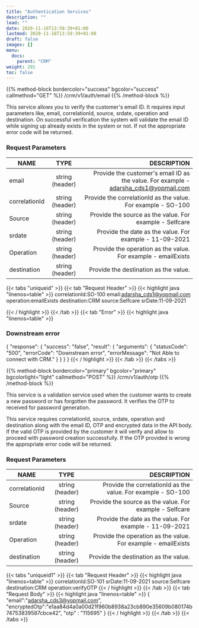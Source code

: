 ```yaml
---
title: "Authentication Services"
description: ""
lead: ""
date: 2020-11-16T13:59:39+01:00
lastmod: 2020-11-16T13:59:39+01:00
draft: false
images: []
menu:
  docs:
    parent: "CRM"
weight: 201
toc: false
---
```


{{% method-block bordercolor="success" bgcolor="success" callmethod="GET" %}}
  /crm/v1/auth/email
{{% /method-block %}}

This service allows you to verify the customer's email ID. It requires input parameters like, email, correlationId, source, srdate, operation and destination. On successful verification the system will validate the email ID while signing up already exists in the system or not. If not the appropriate error code will be returned.

<section>

### Request Parameters
| NAME        | TYPE           | DESCRIPTION  |
| ------------- |:-------------:| -----:|
| email     | string (header) | Provide the customer's email ID as the value. For example - adarsha_cds1@yopmail.com |
| correlationId     | string (header)      |   Provide the correlationId as the value. For example - SO-100 |
| Source | string (header)      |    Provide the source as the value. For example - Selfcare |
| srdate | string (header)      |    Provide the date as the value. For example - 11-09-2021 |
| Operation | string (header)      |    Provide the operation as the value. For example - emailExists |
| destination | string (header)      |    Provide the destination as the value. |

{{< tabs "uniqueid" >}}
{{< tab "Request Header" >}}
{{< highlight java "linenos=table" >}}
correlationId:SO-100
email:adarsha_cds1@yopmail.com
operation:emailExists
destination:CRM
source:Selfcare
srDate:11-09-2021

{{< / highlight >}}
{{< /tab >}}
{{< tab "Error" >}}
{{< highlight java "linenos=table" >}}
### Downstream error
{
  "response": {
    "success": "false",
    "result": {
      "arguments": {
        "statusCode": "500",
        "errorCode": "Downstream error",
        "errorMessage": "Not Able to connect with CRM."
      }
    }
  }
}
{{< / highlight >}}
{{< /tab >}}
{{< /tabs >}}
</section>

{{% method-block bordercolor="primary" bgcolor="primary" bgcolorlight="light" callmethod="POST" %}}
  /crm/v1/auth/otp
{{% /method-block %}}

This service is a validation service used when the customer wants to create a new password or has forgotten the password. It verifies the OTP to received for password generation.

This service requires correlationId, source, srdate, operation and destination along with the email ID, OTP and encrypted data in the API body. If the valid OTP is provided by the customer it will verify and allow to proceed with password creation successfully. If the OTP provided is wrong the appropriate error code will be returned.

<section>

### Request Parameters
| NAME        | TYPE           | DESCRIPTION  |
| ------------- |:-------------:| -----:|
| correlationId     | string (header)      |   Provide the correlationId as the value. For example - SO-100 |
| Source | string (header)      |    Provide the source as the value. For example - Selfcare |
| srdate | string (header)      |    Provide the date as the value. For example - 11-09-2021 |
| Operation | string (header)      |    Provide the operation as the value. For example - emailExists |
| destination | string (header)      |    Provide the destination as the value. |

{{< tabs "uniqueid1" >}}
{{< tab "Request Header" >}}
{{< highlight java "linenos=table" >}}
correlationId:SO-101
srDate:11-09-2021
source:Selfcare
destination:CRM
operation:verifyOTP
{{< / highlight >}}
{{< /tab >}}
{{< tab "Request Body" >}}
{{< highlight java "linenos=table" >}}
{
    "email":"adarsha_cds3@yopmail.com",
    "encryptedOtp":"e1aa84d4a0a00d21f960b8938a23cb890e35609b080174b74753839587cbce42",
    "otp" : "115695"
}
{{< / highlight >}}
{{< /tab >}}
{{< /tabs >}}
</section>
